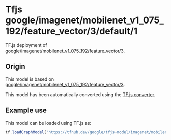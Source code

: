 # Tfjs google/imagenet/mobilenet_v1_075_192/feature_vector/3/default/1
TF.js deployment of google/imagenet/mobilenet_v1_075_192/feature_vector/3.

<!-- parent-model: google/imagenet/mobilenet_v1_075_192/feature_vector/3 -->

## Origin

This model is based on [google/imagenet/mobilenet_v1_075_192/feature_vector/3](https://tfhub.dev/google/imagenet/mobilenet_v1_075_192/feature_vector/3).

This model has been automatically converted using the [TF.js converter](https://github.com/tensorflow/tfjs/tree/master/tfjs-converter).

## Example use
This model can be loaded using TF.js as:

```javascript
tf.loadGraphModel("https://tfhub.dev/google/tfjs-model/imagenet/mobilenet_v1_075_192/feature_vector/3/default/1", { fromTFHub: true })
```

